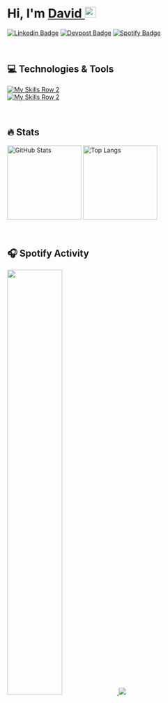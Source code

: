 <div>
   <h1>Hi, I'm <a href="https://github.com/gdcho">David </a> <img src="https://media.giphy.com/media/hvRJCLFzcasrR4ia7z/giphy.gif" width="25px">
   </h1>
</div>

[![Linkedin Badge](https://img.shields.io/badge/LinkedIn-0A66C2.svg?style=for-the-badge&logo=LinkedIn&logoColor=white
)](https://linkedin.com/in/gdcho)
[![Devpost Badge](https://img.shields.io/badge/Devpost-003E54.svg?style=for-the-badge&logo=Devpost&logoColor=white)](https://devpost.com/rjsgml?ref_content=user-portfolio&ref_feature=portfolio&ref_medium=global-nav)
[![Spotify Badge](https://img.shields.io/badge/Spotify-1DB954.svg?style=for-the-badge&logo=Spotify&logoColor=white
)](https://open.spotify.com/user/22wp3udkqoekawynox5ztcphi?si=c9a3f6c28b024040)

<br>

<h2>💻 Technologies & Tools </h2>

[![My Skills Row 2](https://skillicons.dev/icons?i=git,python,java,js,ts,php,html,css,nodejs,express&theme=dark)
](https://skillicons.dev)
<br>
[![My Skills Row 2](https://skillicons.dev/icons?i=nextjs,react,redux,mysql,postgresql,mongodb,firebase,postman,prisma,flask&theme=dark
)](https://skillicons.dev)

<br>

<h2>🔥 Stats </h2>

<p>
  <img height="170" src="https://github-readme-stats.vercel.app/api?username=gdcho&show_icons=true&theme=react&hide_border=true" alt="GitHub Stats" />
  <img height="170" src="https://github-readme-stats.vercel.app/api/top-langs/?username=gdcho&langs_count=8&layout=compact&theme=react&hide_border=true" alt="Top Langs" />
</p>

<br>

<h2>🎧 Spotify Activity </h2>

<a href="https://open.spotify.com/user/22wp3udkqoekawynox5ztcphi?si=ede2b3d48a6b490e">
  <img src="https://spotify-github-profile.vercel.app/api/view?uid=22wp3udkqoekawynox5ztcphi&cover_image=true&theme=natemoo-re&show_offline=false&background_color=121212&interchange=true&bar_color=61DAFB&bar_color_cover=false" width="50%">
</a>

<img src="https://capsule-render.vercel.app/api?type=waving&color=gradient&height=80&section=footer"/>
